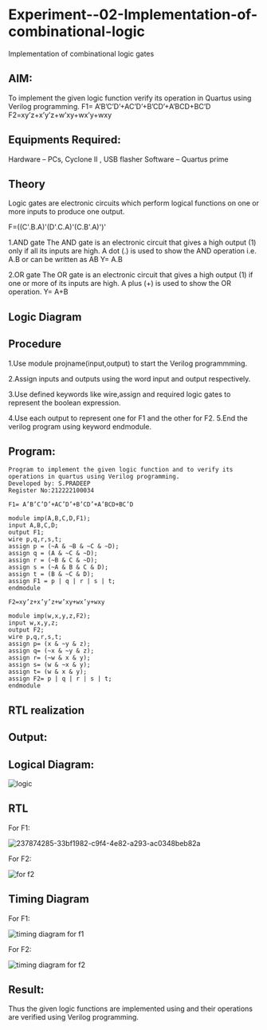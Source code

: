 # Experiment--02-Implementation-of-combinational-logic
Implementation of combinational logic gates
 
## AIM:
To implement the given logic function verify its operation in Quartus using Verilog programming.
 F1= A’B’C’D’+AC’D’+B’CD’+A’BCD+BC’D
F2=xy’z+x’y’z+w’xy+wx’y+wxy
 
 
 
## Equipments Required:
  Hardware – PCs, Cyclone II , USB flasher Software – Quartus prime


## Theory
Logic gates are electronic circuits which perform logical functions on one or more inputs to produce one output.

F=((C'.B.A)'(D'.C.A)'(C.B'.A)')'

1.AND gate The AND gate is an electronic circuit that gives a high output (1) only if all its inputs are high. A dot (.) is used to show the AND operation i.e. A.B or can be written as AB Y= A.B

2.OR gate The OR gate is an electronic circuit that gives a high output (1) if one or more of its inputs are high. A plus (+) is used to show the OR operation. Y= A+B
 

## Logic Diagram
## Procedure

1.Use module projname(input,output) to start the Verilog programmming.

2.Assign inputs and outputs using the word input and output respectively. 

3.Use defined keywords like wire,assign and required logic gates to represent the boolean expression. 

4.Use each output to represent one for F1 and the other for F2. 5.End the verilog program using keyword endmodule.

## Program:
```
Program to implement the given logic function and to verify its operations in quartus using Verilog programming.
Developed by: S.PRADEEP
Register No:212222100034

F1= A’B’C’D’+AC’D’+B’CD’+A’BCD+BC’D

module imp(A,B,C,D,F1);
input A,B,C,D;
output F1;
wire p,q,r,s,t;
assign p = (~A & ~B & ~C & ~D);
assign q = (A & ~C & ~D);
assign r = (~B & C & ~D);
assign s = (~A & B & C & D);
assign t = (B & ~C & D);
assign F1 = p | q | r | s | t;
endmodule

F2=xy’z+x’y’z+w’xy+wx’y+wxy

module imp(w,x,y,z,F2);
input w,x,y,z;
output F2;
wire p,q,r,s,t;
assign p= (x & ~y & z);
assign q= (~x & ~y & z);
assign r= (~w & x & y);
assign s= (w & ~x & y);
assign t= (w & x & y);
assign F2= p | q | r | s | t;
endmodule
```
## RTL realization
## Output:
## Logical Diagram:
![logic](https://github.com/pradeepsiva20/Experiment--02-Implementation-of-combinational-logic-/assets/120539823/7910c1b5-59f8-475d-8bd9-c6f9b9dc602b)

## RTL
  For F1:
  
![237874285-33bf1982-c9f4-4e82-a293-ac0348beb82a](https://github.com/pradeepsiva20/Experiment--02-Implementation-of-combinational-logic-/assets/120539823/023d8b44-a950-4ad1-9922-67b636c91a47)

  For F2:
  
![for f2](https://github.com/pradeepsiva20/Experiment--02-Implementation-of-combinational-logic-/assets/120539823/a91f10ff-fbc9-4a25-836f-935925f71369)

## Timing Diagram
  For F1:
  
![timing diagram for f1](https://github.com/pradeepsiva20/Experiment--02-Implementation-of-combinational-logic-/assets/120539823/7142e9d1-a309-46c5-95bd-ab9c27a929ad)

  For F2:
  
![timing diagram for f2](https://github.com/pradeepsiva20/Experiment--02-Implementation-of-combinational-logic-/assets/120539823/297ca42b-86fe-4317-9241-2089dc3d25a6)

## Result:
Thus the given logic functions are implemented using  and their operations are verified using Verilog programming.
